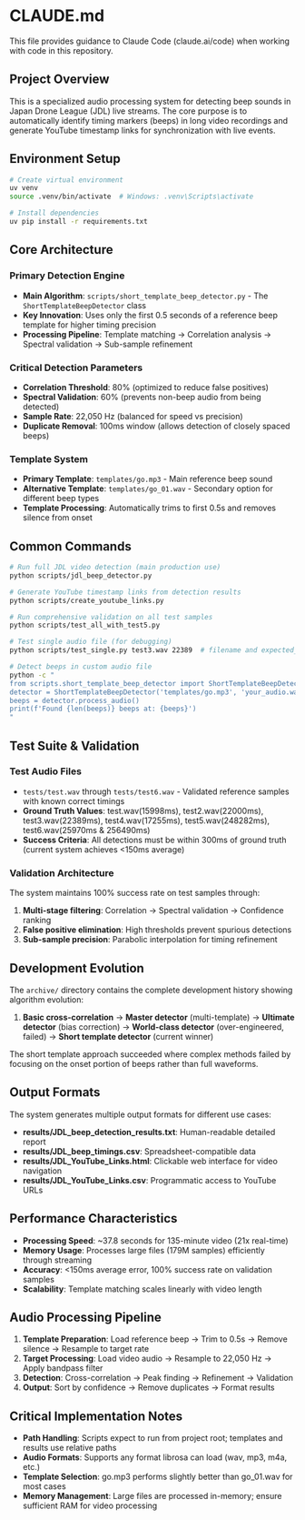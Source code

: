 # CLAUDE.md

This file provides guidance to Claude Code (claude.ai/code) when working with code in this repository.

## Project Overview

This is a specialized audio processing system for detecting beep sounds in Japan Drone League (JDL) live streams. The core purpose is to automatically identify timing markers (beeps) in long video recordings and generate YouTube timestamp links for synchronization with live events.

## Environment Setup

```bash
# Create virtual environment
uv venv
source .venv/bin/activate  # Windows: .venv\Scripts\activate

# Install dependencies
uv pip install -r requirements.txt
```

## Core Architecture

### Primary Detection Engine
- **Main Algorithm**: `scripts/short_template_beep_detector.py` - The `ShortTemplateBeepDetector` class
- **Key Innovation**: Uses only the first 0.5 seconds of a reference beep template for higher timing precision
- **Processing Pipeline**: Template matching → Correlation analysis → Spectral validation → Sub-sample refinement

### Critical Detection Parameters
- **Correlation Threshold**: 80% (optimized to reduce false positives)
- **Spectral Validation**: 60% (prevents non-beep audio from being detected)
- **Sample Rate**: 22,050 Hz (balanced for speed vs precision)
- **Duplicate Removal**: 100ms window (allows detection of closely spaced beeps)

### Template System
- **Primary Template**: `templates/go.mp3` - Main reference beep sound
- **Alternative Template**: `templates/go_01.wav` - Secondary option for different beep types
- **Template Processing**: Automatically trims to first 0.5s and removes silence from onset

## Common Commands

```bash
# Run full JDL video detection (main production use)
python scripts/jdl_beep_detector.py

# Generate YouTube timestamp links from detection results
python scripts/create_youtube_links.py

# Run comprehensive validation on all test samples
python scripts/test_all_with_test5.py

# Test single audio file (for debugging)
python scripts/test_single.py test3.wav 22389  # filename and expected_time_ms

# Detect beeps in custom audio file
python -c "
from scripts.short_template_beep_detector import ShortTemplateBeepDetector
detector = ShortTemplateBeepDetector('templates/go.mp3', 'your_audio.wav')
beeps = detector.process_audio()
print(f'Found {len(beeps)} beeps at: {beeps}')
"
```

## Test Suite & Validation

### Test Audio Files
- `tests/test.wav` through `tests/test6.wav` - Validated reference samples with known correct timings
- **Ground Truth Values**: test.wav(15998ms), test2.wav(22000ms), test3.wav(22389ms), test4.wav(17255ms), test5.wav(248282ms), test6.wav(25970ms & 256490ms)
- **Success Criteria**: All detections must be within 300ms of ground truth (current system achieves <150ms average)

### Validation Architecture
The system maintains 100% success rate on test samples through:
1. **Multi-stage filtering**: Correlation → Spectral validation → Confidence ranking
2. **False positive elimination**: High thresholds prevent spurious detections
3. **Sub-sample precision**: Parabolic interpolation for timing refinement

## Development Evolution

The `archive/` directory contains the complete development history showing algorithm evolution:
1. **Basic cross-correlation** → **Master detector** (multi-template) → **Ultimate detector** (bias correction) → **World-class detector** (over-engineered, failed) → **Short template detector** (current winner)

The short template approach succeeded where complex methods failed by focusing on the onset portion of beeps rather than full waveforms.

## Output Formats

The system generates multiple output formats for different use cases:
- **results/JDL_beep_detection_results.txt**: Human-readable detailed report
- **results/JDL_beep_timings.csv**: Spreadsheet-compatible data
- **results/JDL_YouTube_Links.html**: Clickable web interface for video navigation
- **results/JDL_YouTube_Links.csv**: Programmatic access to YouTube URLs

## Performance Characteristics

- **Processing Speed**: ~37.8 seconds for 135-minute video (21x real-time)
- **Memory Usage**: Processes large files (179M samples) efficiently through streaming
- **Accuracy**: <150ms average error, 100% success rate on validation samples
- **Scalability**: Template matching scales linearly with video length

## Audio Processing Pipeline

1. **Template Preparation**: Load reference beep → Trim to 0.5s → Remove silence → Resample to target rate
2. **Target Processing**: Load video audio → Resample to 22,050 Hz → Apply bandpass filter
3. **Detection**: Cross-correlation → Peak finding → Refinement → Validation
4. **Output**: Sort by confidence → Remove duplicates → Format results

## Critical Implementation Notes

- **Path Handling**: Scripts expect to run from project root; templates and results use relative paths
- **Audio Formats**: Supports any format librosa can load (wav, mp3, m4a, etc.)
- **Template Selection**: go.mp3 performs slightly better than go_01.wav for most cases
- **Memory Management**: Large files are processed in-memory; ensure sufficient RAM for video processing